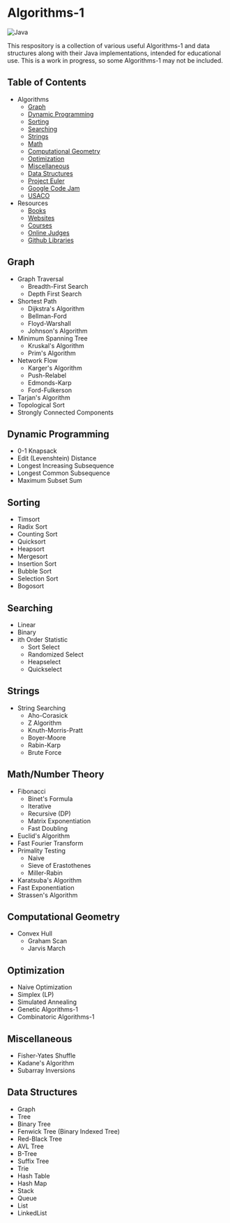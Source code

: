 # Algorithms-1
<!-- ![Build](https://img.shields.io/wercker/ci/wercker/docs.svg) -->
![Java](https://img.shields.io/badge/Java-8-yellow.svg)
<!-- ![Contributions welcome](https://img.shields.io/badge/contributions-welcome-orange.svg) -->
<!-- [![License](https://img.shields.io/badge/license-MIT-blue.svg)](https://opensource.org/licenses/MIT) -->


This respository is a collection of various useful Algorithms-1 and data structures along with their Java implementations, intended for educational use. This is a work in progress, so some Algorithms-1 may not be included.


## Table of Contents
* Algorithms
  + [Graph](https://github.com/anzal1/Algorithms-1#graph)
  + [Dynamic Programming](https://github.com/anzal1/Algorithms-1#dynamic-programming)
  + [Sorting](https://github.com/anzal1/Algorithms-1#sorting)
  + [Searching](https://github.com/anzal1/Algorithms-1#searching)
  + [Strings](https://github.com/anzal1/Algorithms-1#strings)
  + [Math](https://github.com/anzal1/Algorithms-1#math)
  + [Computational Geometry](https://github.com/anzal1/Algorithms-1#computational-geometry)
  + [Optimization](https://github.com/anzal1/Algorithms-1#optimization)
  + [Miscellaneous](https://github.com/anzal1/Algorithms-1#miscellaneous)
  + [Data Structures](https://github.com/anzal1/Algorithms-1#data-structures)
  + [Project Euler](https://github.com/anzal1/Algorithms-1#project-euler)
  + [Google Code Jam](https://github.com/anzal1/Algorithms-1#google-code-jam)
  + [USACO](https://github.com/anzal1/Algorithms-1#usaco)
* Resources
  + [Books](https://github.com/anzal1/Algorithms-1#books)
  + [Websites](https://github.com/anzal1/Algorithms-1#websites)
  + [Courses](https://github.com/anzal1/Algorithms-1#courses)
  + [Online Judges](https://github.com/anzal1/Algorithms-1#online-judges)
  + [Github Libraries](https://github.com/anzal1/Algorithms-1#github-libraries)

## Graph
* Graph Traversal
  + Breadth-First Search
  + Depth First Search
* Shortest Path
  + Dijkstra's Algorithm
  + Bellman-Ford
  + Floyd-Warshall
  + Johnson's Algorithm
* Minimum Spanning Tree
  + Kruskal's Algorithm
  + Prim's Algorithm
* Network Flow
  + Karger's Algorithm
  + Push-Relabel
  + Edmonds-Karp
  + Ford-Fulkerson
* Tarjan's Algorithm
* Topological Sort
* Strongly Connected Components

## Dynamic Programming
* 0-1 Knapsack
* Edit (Levenshtein) Distance
* Longest Increasing Subsequence
* Longest Common Subsequence
* Maximum Subset Sum


## Sorting
* Timsort
* Radix Sort
* Counting Sort
* Quicksort
* Heapsort
* Mergesort
* Insertion Sort
* Bubble Sort
* Selection Sort
* Bogosort

## Searching
* Linear
* Binary
* ith Order Statistic
  + Sort Select
  + Randomized Select
  + Heapselect
  + Quickselect
  
## Strings
* String Searching
  + Aho-Corasick
  + Z Algorithm
  + Knuth-Morris-Pratt
  + Boyer-Moore
  + Rabin-Karp
  + Brute Force

## Math/Number Theory
* Fibonacci
  + Binet's Formula
  + Iterative
  + Recursive (DP)
  + Matrix Exponentiation
  + Fast Doubling
* Euclid's Algorithm
* Fast Fourier Transform
* Primality Testing
  + Naive
  + Sieve of Erastothenes
  + Miller-Rabin
* Karatsuba's Algorithm
* Fast Exponentiation
* Strassen's Algorithm

## Computational Geometry
* Convex Hull
  + Graham Scan
  + Jarvis March
  
## Optimization
* Naive Optimization
* Simplex (LP)
* Simulated Annealing
* Genetic Algorithms-1
* Combinatoric Algorithms-1

## Miscellaneous
* Fisher-Yates Shuffle
* Kadane's Algorithm
* Subarray Inversions

## Data Structures
* Graph
* Tree
* Binary Tree
* Fenwick Tree (Binary Indexed Tree)
* Red-Black Tree
* AVL Tree
* B-Tree
* Suffix Tree
* Trie
* Hash Table
* Hash Map
* Stack
* Queue
* List
* LinkedList
